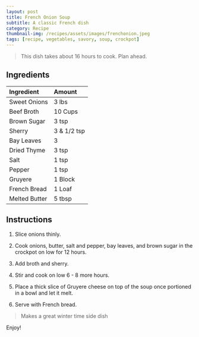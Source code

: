 ```yaml
---
layout: post
title: French Onion Soup
subtitle: A classic French dish
category: Recipe
thumbnail-img: /recipes/assets/images/frenchonion.jpeg
tags: [recipe, vegetables, savory, soup, crockpot]
---
```


> This dish takes about 16 hours to cook. Plan ahead.

## Ingredients

| Ingredient | Amount|
| :------ |:--- |
| Sweet Onions | 3 lbs |
| Beef Broth | 10 Cups |
| Brown Sugar | 3 tsp |
| Sherry | 3 & 1/2 tsp |
| Bay Leaves | 3 |
| Dried Thyme | 3 tsp |
| Salt | 1 tsp |
| Pepper | 1 tsp |
| Gruyere | 1 Block |
| French Bread | 1 Loaf |
| Melted Butter | 5 tbsp |

## Instructions

1. Slice onions thinly.

2. Cook onions, butter, salt and pepper, bay leaves, and brown sugar in the crockpot on low for 12 hours.

3. Add broth and sherry.

4. Stir and cook on low 6 - 8 more hours.

5. Place a thick slice of Gruyere cheese on top of the soup once portioned in a bowl and let it melt.

6. Serve with French bread.

> Makes a great winter time side dish

Enjoy!